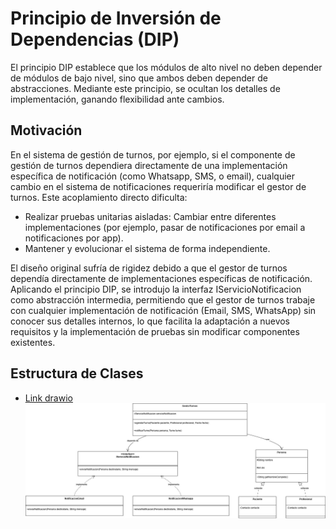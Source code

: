# Principio de Inversión de Dependencias (DIP) 

El principio DIP establece que los módulos de alto nivel no deben depender de módulos de bajo nivel, sino que ambos deben depender de abstracciones. Mediante este principio, se ocultan los detalles de implementación, ganando flexibilidad ante cambios.

## Motivación 

En el sistema de gestión de turnos, por ejemplo, si el componente de gestión de turnos dependiera directamente de una implementación específica de notificación (como Whatsapp, SMS, o email), cualquier cambio en el sistema de notificaciones requeriría modificar el gestor de turnos. Este acoplamiento directo dificulta:

* Realizar pruebas unitarias aisladas: Cambiar entre diferentes implementaciones (por ejemplo, pasar de notificaciones por email a notificaciones por app).
* Mantener y evolucionar el sistema de forma independiente.

El diseño original sufría de rigidez debido a que el gestor de turnos dependía directamente de implementaciones específicas de notificación. Aplicando el principio DIP, se introdujo la interfaz IServicioNotificacion como abstracción intermedia, permitiendo que el gestor de turnos trabaje con cualquier implementación de notificación (Email, SMS, WhatsApp) sin conocer sus detalles internos, lo que facilita la adaptación a nuevos requisitos y la implementación de pruebas sin modificar componentes existentes.

## Estructura de Clases 
 * [Link drawio](https://drive.google.com/file/d/1wYh8ik2u8-rpyEPE5HFxtHsch7Rd-3iY/view?usp=sharing)
 ![Ejemplo ISP](imagenes/022_Parcial_1_SOLID_DIP.jpg)

